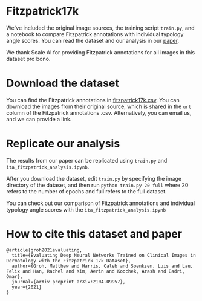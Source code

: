 # Fitzpatrick17k

We've included the original image sources, the training script `train.py`, and a notebook to compare Fitzpatrick annotations with individual typology angle scores. You can read the dataset and our analysis in our [paper](https://arxiv.org/abs/2104.09957).

We thank Scale AI for providing Fitzpatrick annotations for all images in this dataset pro bono.

# Download the dataset

You can find the Fitzpatrick annotations in [fitzpatrick17k.csv](https://github.com/mattgroh/fitzpatrick17k/blob/main/fitzpatrick17k.csv). You can download the images from their original source, which is shared in the `url` column of the Fitzpatrick annotations .csv. Alternatively, you can email us, and we can provide a link.

# Replicate our analysis

The results from our paper can be replicated using `train.py` and `ita_fitzpatrick_analysis.ipynb`.

After you download the dataset, edit `train.py` by specifying the image directory of the dataset, and then run ```python train.py 20 full``` where 20 refers to the number of epochs and full refers to the full dataset.

You can check out our comparison of Fitzpatrick annotations and individual typology angle scores with the `ita_fitzpatrick_analysis.ipynb`

# How to cite this dataset and paper
```
@article{groh2021evaluating,
  title={Evaluating Deep Neural Networks Trained on Clinical Images in Dermatology with the Fitzpatrick 17k Dataset},
  author={Groh, Matthew and Harris, Caleb and Soenksen, Luis and Lau, Felix and Han, Rachel and Kim, Aerin and Koochek, Arash and Badri, Omar},
  journal={arXiv preprint arXiv:2104.09957},
  year={2021}
}
```
